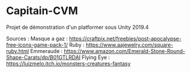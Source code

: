# Capitain-CVM
Projet de démonstration d'un platformer sous Unity 2019.4

Sources :
Masque a gaz : https://craftpix.net/freebies/post-apocalypse-free-icons-game-pack-1/
Ruby : https://www.aajewelry.com/square-ruby.html
Emmeraude : https://www.amazon.com/Emerald-Stone-Round-Shape-Carats/dp/B01GTLRDAI
Flying Eye : https://luizmelo.itch.io/monsters-creatures-fantasy
